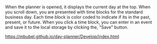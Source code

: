 When the planner is opened, it displays the current day at the top. When you scroll down, you are presented with time blocks for the standard business day. Each time block is color coded to indicate if its in the past, present, or future. When you click a time block, you can enter in an event and save it to the local storage by clicking the, "Save" button.

https://mbubel.github.io/day-planner/Develop/index.html